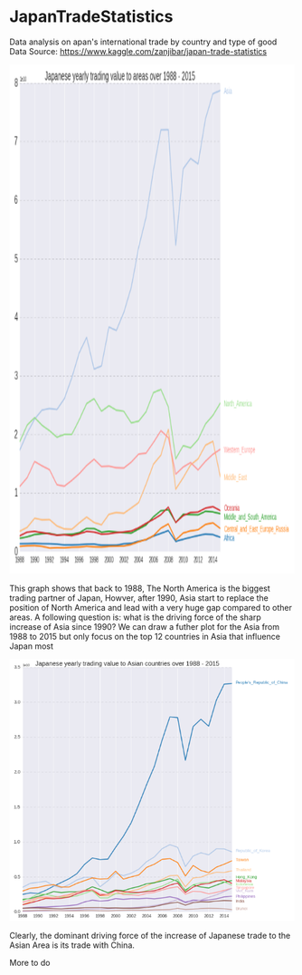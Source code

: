 # JapanTradeStatistics

Data analysis on apan's international trade by country and type of good <br>
Data Source: https://www.kaggle.com/zanjibar/japan-trade-statistics

<img src="jap_area_trade.png" height="900" width="750">

This graph shows that back to 1988, The North America is the biggest trading partner of Japan, Howver, after 1990, Asia start to replace the position of North America and lead with a very huge gap compared to other areas. 
A following question is: what is the driving force of the sharp increase of Asia since 1990?
We can draw a futher plot for the Asia from 1988 to 2015 but only focus on the top 12 countries in Asia that influence Japan most

<img src="jap_asia_trade.png">

Clearly, the dominant driving force of the increase of Japanese trade to the Asian Area is its trade with China.

More to do
